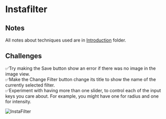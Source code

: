 # Instafilter

## Notes

All notes about techniques used are in [Introduction](https://github.com/Sangsom/100-Days-of-SwiftUI/tree/master/Project13%20-%20Instafilter/Introduction) folder.

## Challenges

✅Try making the Save button show an error if there was no image in the image view.  
✅Make the Change Filter button change its title to show the name of the currently selected filter.  
✅Experiment with having more than one slider, to control each of the input keys you care about. For example, you might have one for radius and one for intensity.

![InstaFilter](https://media.giphy.com/media/KenCcwWWv16ORn5wt7/giphy.gif)
